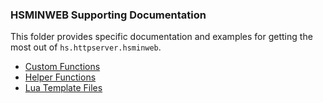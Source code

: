 ### HSMINWEB Supporting Documentation

This folder provides specific documentation and examples for getting the most out of `hs.httpserver.hsminweb`.

* [Custom Functions](/gfm.lp/functions.md)
* [Helper Functions](/gfm.lp/support.md)
* [Lua Template Files](/gfm.lp/templates.md)
